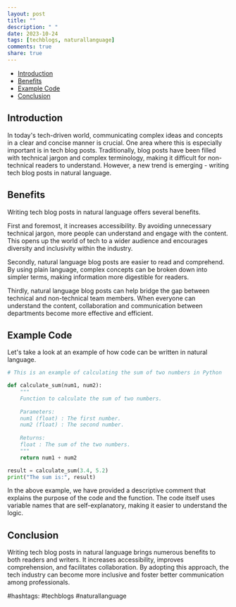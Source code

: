 ```yaml
---
layout: post
title: ""
description: " "
date: 2023-10-24
tags: [techblogs, naturallanguage]
comments: true
share: true
---
```


- [Introduction](#introduction)
- [Benefits](#benefits)
- [Example Code](#example-code)
- [Conclusion](#conclusion)

## Introduction

In today's tech-driven world, communicating complex ideas and concepts in a clear and concise manner is crucial. One area where this is especially important is in tech blog posts. Traditionally, blog posts have been filled with technical jargon and complex terminology, making it difficult for non-technical readers to understand. However, a new trend is emerging - writing tech blog posts in natural language.

## Benefits

Writing tech blog posts in natural language offers several benefits. 

First and foremost, it increases accessibility. By avoiding unnecessary technical jargon, more people can understand and engage with the content. This opens up the world of tech to a wider audience and encourages diversity and inclusivity within the industry.

Secondly, natural language blog posts are easier to read and comprehend. By using plain language, complex concepts can be broken down into simpler terms, making information more digestible for readers.

Thirdly, natural language blog posts can help bridge the gap between technical and non-technical team members. When everyone can understand the content, collaboration and communication between departments become more effective and efficient.

## Example Code

Let's take a look at an example of how code can be written in natural language. 

```python
# This is an example of calculating the sum of two numbers in Python

def calculate_sum(num1, num2):
    """
    Function to calculate the sum of two numbers.
    
    Parameters:
    num1 (float) : The first number.
    num2 (float) : The second number.
    
    Returns:
    float : The sum of the two numbers.
    """
    return num1 + num2

result = calculate_sum(3.4, 5.2)
print("The sum is:", result)
```

In the above example, we have provided a descriptive comment that explains the purpose of the code and the function. The code itself uses variable names that are self-explanatory, making it easier to understand the logic.

## Conclusion

Writing tech blog posts in natural language brings numerous benefits to both readers and writers. It increases accessibility, improves comprehension, and facilitates collaboration. By adopting this approach, the tech industry can become more inclusive and foster better communication among professionals.

#hashtags: #techblogs #naturallanguage